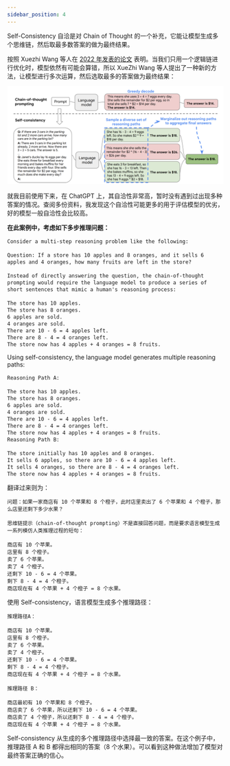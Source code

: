 ```yaml
---
sidebar_position: 4
---
```

<head>
  <script defer="defer" src="https://embed.trydyno.com/embedder.js"></script>
  <link href="https://embed.trydyno.com/embedder.css" rel="stylesheet" />
</head>

Self-Consistency 自洽是对 Chain of Thought 的一个补充，它能让模型生成多个思维链，然后取最多数答案的做为最终结果。

按照 Xuezhi Wang 等人在 [2022 年发表的论文](https://arxiv.org/pdf/2203.11171.pdf) 表明。当我们只用一个逻辑链进行优化时，模型依然有可能会算错，所以 XueZhi Wang 等人提出了一种新的方法，让模型进行多次运算，然后选取最多的答案做为最终结果：

![SelfConsistency001.png](./assets/SelfConsistency001.png)

就我目前使用下来，在 ChatGPT 上，其自洽性非常高，暂时没有遇到过出现多种答案的情况。查阅多份资料，我发现这个自洽性可能更多的用于评估模型的优劣，好的模型一般自洽性会比较高。

**在此案例中，考虑如下多步推理问题：**

```
Consider a multi-step reasoning problem like the following:

Question: If a store has 10 apples and 8 oranges, and it sells 6 apples and 4 oranges, how many fruits are left in the store?

Instead of directly answering the question, the chain-of-thought prompting would require the language model to produce a series of short sentences that mimic a human's reasoning process:

The store has 10 apples.
The store has 8 oranges.
6 apples are sold.
4 oranges are sold.
There are 10 - 6 = 4 apples left.
There are 8 - 4 = 4 oranges left.
The store now has 4 apples + 4 oranges = 8 fruits.

```

Using self-consistency, the language model generates multiple reasoning paths:

```
Reasoning Path A:

The store has 10 apples.
The store has 8 oranges.
6 apples are sold.
4 oranges are sold.
There are 10 - 6 = 4 apples left.
There are 8 - 4 = 4 oranges left.
The store now has 4 apples + 4 oranges = 8 fruits.
Reasoning Path B:

The store initially has 10 apples and 8 oranges.
It sells 6 apples, so there are 10 - 6 = 4 apples left.
It sells 4 oranges, so there are 8 - 4 = 4 oranges left.
The store now has 4 apples + 4 oranges = 8 fruits.
```

翻译过来则为：


```
问题：如果一家商店有 10 个苹果和 8 个橙子，此时店里卖出了 6 个苹果和 4 个橙子，那么店里还剩下多少水果？

思维链提示（chain-of-thought prompting）不是直接回答问题，而是要求语言模型生成一系列模仿人类推理过程的短句：

商店有 10 个苹果。
店里有 8 个橙子。
卖了 6 个苹果。
卖了 4 个橙子。
还剩下 10 - 6 = 4 个苹果。
剩下 8 - 4 = 4 个橙子。
商店现在有 4 个苹果 + 4 个橙子 = 8 个水果。
```

使用 Self-consistency，语言模型生成多个推理路径：

```
推理路径A：

商店有 10 个苹果。
店里有 8 个橙子。
卖了 6 个苹果。
卖了 4 个橙子。
还剩下 10 - 6 = 4 个苹果。
剩下 8 - 4 = 4 个橙子。
商店现在有 4 个苹果 + 4 个橙子 = 8 个水果。

推理路径 B：

商店最初有 10 个苹果和 8 个橙子。
商店卖了 6 个苹果，所以还剩下 10 - 6 = 4 个苹果。
商店卖了 4 个橙子，所以还剩下 8 - 4 = 4 个橙子。
商店现在有 4 个苹果 + 4 个橙子 = 8 个水果。
```


Self-consistency 从生成的多个推理路径中选择最一致的答案。在这个例子中，推理路径 A 和 B 都得出相同的答案（8 个水果）。可以看到这种做法增加了模型对最终答案正确的信心。
